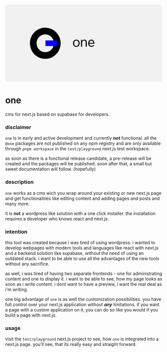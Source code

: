 ![one](docs/assets/lead.svg)

# one

cms for next.js based on supabase for developers.

### disclaimer

`one` is in early and active development and currently **not** functional. all the `@one` packages are not published on 
any npm registry and are only available through `pnpm workspace` in the `test/playground` next.js test workspace.

as soon as there is a functional release candidate, a pre-release will be created and the packages will be published. 
soon after that, a small but sweet documentation will follow. (hopefully)

### description

`one` works as a cms wich you wrap around your existing or new next.js page and get functionalities like editing
content and adding pages and posts and many more.

it is **not** a wordpress like solution with a one click installer. the installation requires a developer who knows 
react and next.js.

### intention

this tool was created because i was tired of using wordpress. i wanted to develop webpages
with modern tools and languages like react with next.js and a backend solution like supabase, without the need of 
using an outdated stack. i want to be able to use all the advantages of the new tools without any sacrifice.  

as well, i was tired of having two separate frontends - one for administrating content and one to display it. i want to 
be able to see, how my page looks as soon as i write content. i dont want to have a preview, i want the real deal as 
i'm writing.

one big advantage of `one` is as well the customization possibilities. you have full control over your next.js 
application without **_any_** limitations. if you want a page with a custom application on it, you can do so like you 
would if you build a page with next.js.

### usage

visit the `test/playground` next.js project to see, how `one` is integrated into a next.js page. you'll see, that its 
really easy and straight forward.
